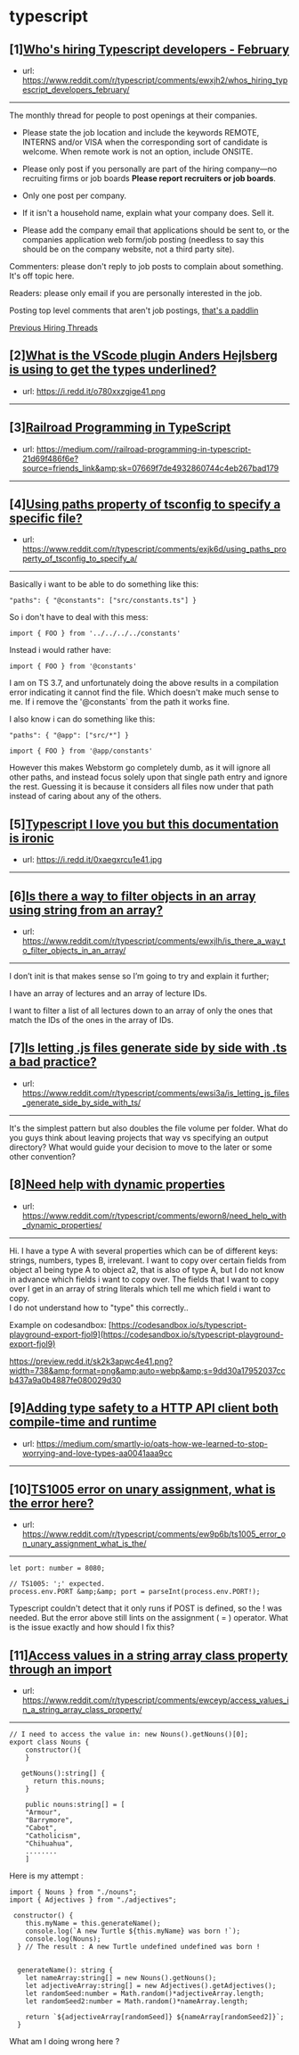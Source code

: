 # typescript
## [1][Who's hiring Typescript developers - February](https://www.reddit.com/r/typescript/comments/ewxjh2/whos_hiring_typescript_developers_february/)
- url: https://www.reddit.com/r/typescript/comments/ewxjh2/whos_hiring_typescript_developers_february/
---
The monthly thread for people to post openings at their companies.

* Please state the job location and include the keywords REMOTE, INTERNS and/or VISA when the corresponding sort of candidate is welcome. When remote work is not an option, include ONSITE.

* Please only post if you personally are part of the hiring company—no recruiting firms or job boards **Please report recruiters or job boards**. 

* Only one post per company. 

* If it isn't a household name, explain what your company does. Sell it.

* Please add the company email that applications should be sent to, or the companies application web form/job posting (needless to say this should be on the company website, not a third party site).


Commenters: please don't reply to job posts to complain about something. It's off topic here.

Readers: please only email if you are personally interested in the job. 

Posting top level comments that aren't job postings, [that's a paddlin](https://i.imgur.com/FxMKfnY.jpg)

[Previous Hiring Threads](https://www.reddit.com/r/typescript/search?sort=new&amp;restrict_sr=on&amp;q=flair%3AMonthly%2BHiring%2BThread)
## [2][What is the VScode plugin Anders Hejlsberg is using to get the types underlined?](https://www.reddit.com/r/typescript/comments/exkh20/what_is_the_vscode_plugin_anders_hejlsberg_is/)
- url: https://i.redd.it/o780xxzgige41.png
---

## [3][Railroad Programming in TypeScript](https://www.reddit.com/r/typescript/comments/exoctl/railroad_programming_in_typescript/)
- url: https://medium.com//railroad-programming-in-typescript-21d69f486f6e?source=friends_link&amp;sk=07669f7de4932860744c4eb267bad179
---

## [4][Using paths property of tsconfig to specify a specific file?](https://www.reddit.com/r/typescript/comments/exjk6d/using_paths_property_of_tsconfig_to_specify_a/)
- url: https://www.reddit.com/r/typescript/comments/exjk6d/using_paths_property_of_tsconfig_to_specify_a/
---
Basically i want to be able to do something like this:

    "paths": { "@constants": ["src/constants.ts"] }

So i don't have to deal with this mess:

    import { FOO } from '../../../../constants'

Instead i would rather have:

    import { FOO } from '@constants'

I am on TS 3.7, and unfortunately doing the above results in a compilation error indicating it cannot find the file. Which doesn't make much sense to me. If i remove the '@constants\` from the path it works fine.

I also know i can do something like this:

    "paths": { "@app": ["src/*"] }
    
    import { FOO } from '@app/constants'

However this makes Webstorm go completely dumb, as it will ignore all other paths, and instead focus solely upon that single path entry and ignore the rest. Guessing it is because it considers all files now under that path instead of caring about any of the others.
## [5][Typescript I love you but this documentation is ironic](https://www.reddit.com/r/typescript/comments/ewjhiy/typescript_i_love_you_but_this_documentation_is/)
- url: https://i.redd.it/0xaegxrcu1e41.jpg
---

## [6][Is there a way to filter objects in an array using string from an array?](https://www.reddit.com/r/typescript/comments/ewxjlh/is_there_a_way_to_filter_objects_in_an_array/)
- url: https://www.reddit.com/r/typescript/comments/ewxjlh/is_there_a_way_to_filter_objects_in_an_array/
---
I don’t init is that makes sense so I’m going to try and explain it further;

I have an array of lectures and an array of lecture IDs.

I want to filter a list of all lectures down to an array of only the ones that match the IDs of the ones in the array of IDs.
## [7][Is letting .js files generate side by side with .ts a bad practice?](https://www.reddit.com/r/typescript/comments/ewsi3a/is_letting_js_files_generate_side_by_side_with_ts/)
- url: https://www.reddit.com/r/typescript/comments/ewsi3a/is_letting_js_files_generate_side_by_side_with_ts/
---
It's the simplest pattern but also doubles the file volume per folder. What do you guys think about leaving projects that way vs specifying an output directory? What would guide your decision to move to the later or some other convention?
## [8][Need help with dynamic properties](https://www.reddit.com/r/typescript/comments/eworn8/need_help_with_dynamic_properties/)
- url: https://www.reddit.com/r/typescript/comments/eworn8/need_help_with_dynamic_properties/
---
Hi. I have a type A with several properties which can be of different keys: strings, numbers, types B, irrelevant. I want to copy over certain fields from object a1 being type A to object a2, that is also of type A, but I do not know in advance which fields i want to copy over. The fields that I want to copy over I get in an array of string literals which tell me which field i want to copy.   
I do not understand how to "type" this correctly..

Example on codesandbox: [https://codesandbox.io/s/typescript-playground-export-fjol9](https://codesandbox.io/s/typescript-playground-export-fjol9)  


https://preview.redd.it/sk2k3apwc4e41.png?width=738&amp;format=png&amp;auto=webp&amp;s=9dd30a17952037ccb437a9a0b4887fe080029d30
## [9][Adding type safety to a HTTP API client both compile-time and runtime](https://www.reddit.com/r/typescript/comments/ewbx66/adding_type_safety_to_a_http_api_client_both/)
- url: https://medium.com/smartly-io/oats-how-we-learned-to-stop-worrying-and-love-types-aa0041aaa9cc
---

## [10][TS1005 error on unary assignment, what is the error here?](https://www.reddit.com/r/typescript/comments/ew9p6b/ts1005_error_on_unary_assignment_what_is_the/)
- url: https://www.reddit.com/r/typescript/comments/ew9p6b/ts1005_error_on_unary_assignment_what_is_the/
---
    let port: number = 8080;
    
    // TS1005: ';' expected.
    process.env.PORT &amp;&amp; port = parseInt(process.env.PORT!);

Typescript couldn't detect that it only runs if POST is defined, so the ! was needed. But the error above still lints on the assignment ( = ) operator. What is the issue exactly and how should I fix this?
## [11][Access values in a string array class property through an import](https://www.reddit.com/r/typescript/comments/ewceyp/access_values_in_a_string_array_class_property/)
- url: https://www.reddit.com/r/typescript/comments/ewceyp/access_values_in_a_string_array_class_property/
---
    // I need to access the value in: new Nouns().getNouns()[0];
    export class Nouns {
        constructor(){
        }
    
       getNouns():string[] {
          return this.nouns;
        }
    
        public nouns:string[] = [
        "Armour",
        "Barrymore",
        "Cabot",
        "Catholicism",
        "Chihuahua",
        ........
        ]

Here is my attempt :   


    import { Nouns } from "./nouns";
    import { Adjectives } from "./adjectives";
    
     constructor() { 
        this.myName = this.generateName();
        console.log(`A new Turtle ${this.myName} was born !`); 
        console.log(Nouns);
      } // The result : A new Turtle undefined undefined was born !
    
    
      generateName(): string {
        let nameArray:string[] = new Nouns().getNouns();
        let adjectiveArray:string[] = new Adjectives().getAdjectives();
        let randomSeed:number = Math.random()*adjectiveArray.length;
        let randomSeed2:number = Math.random()*nameArray.length;
    
        return `${adjectiveArray[randomSeed]} ${nameArray[randomSeed2]}`;
      }
    
    

What am I doing wrong here ?
